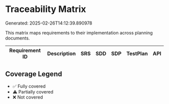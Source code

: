 # Traceability Matrix
Generated: 2025-02-26T14:12:39.890978

This matrix maps requirements to their implementation across planning documents.

| Requirement ID | Description | SRS | SDD | SDP | TestPlan | API |
|---------------|-------------|--- | --- | --- | --- | --- |

## Coverage Legend
- ✅ Fully covered
- ⚠️ Partially covered
- ❌ Not covered
